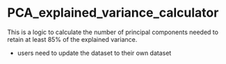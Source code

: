 # PCA_explained_variance_calculator
This is a logic to calculate the number of principal components needed to retain at least 85% of the explained variance.

- users need to update the dataset to their own dataset

